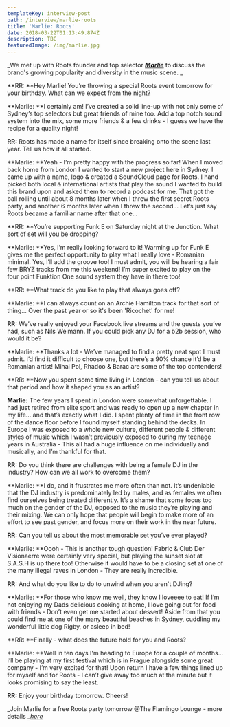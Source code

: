 ```yaml
---
templateKey: interview-post
path: /interview/marlie-roots
title: 'Marlie: Roots'
date: 2018-03-22T01:13:49.874Z
description: TBC
featuredImage: /img/marlie.jpg
---
```

_We met up with Roots founder and top selector _[**_Marlie_**](https://www.facebook.com/marliedj)_ to discuss the brand's growing popularity and diversity in the music scene. _

**RR: **Hey Marlie! You’re throwing a special Roots event tomorrow for your birthday. What can we expect from the night?

**Marlie: **I certainly am! I’ve created a solid line-up with not only some of Sydney’s top selectors but great friends of mine too. Add a top notch sound system into the mix, some more friends & a few drinks - I guess we have the recipe for a quality night! 

**RR:** Roots has made a name for itself since breaking onto the scene last year. Tell us how it all started.

**Marlie: **Yeah - I’m pretty happy with the progress so far! When I moved back home from London I wanted to start a new project here in Sydney. I came up with a name, logo & created a SoundCloud page for Roots. I hand picked both local & international artists that play the sound I wanted to build this brand upon and asked them to record a podcast for me. That got the ball rolling until  about 8 months later when I threw the first secret Roots party, and another 6 months later when I threw the second… Let’s just say Roots became a familiar name after that one…

**RR: **You’re supporting Funk E on Saturday night at the Junction. What sort of set will you be dropping?

**Marlie: **Yes, I’m really looking forward to it! Warming up for Funk E gives me the perfect opportunity to play what I really love - Romanian minimal. Yes, I’ll add the groove too! I must admit, you will be hearing a fair few BRYZ tracks from me this weekend! I’m super excited to play on the four point Funktion One sound system they have in there too!

**RR: **What track do you like to play that always goes off?

**Marlie: **I can always count on an Archie Hamilton track for that sort of thing... Over the past year or so it's been 'Ricochet' for me!

**RR:** We’ve really enjoyed your Facebook live streams and the guests you’ve had, such as Nils Weimann. If you could pick any DJ for a b2b session, who would it be?

**Marlie: **Thanks a lot - We’ve managed to find a pretty neat spot I must admit. I’d find it difficult to choose one, but there’s a 90% chance it’d be a Romanian artist! Mihai Pol, Rhadoo & Barac are some of the top contenders! 

**RR: **Now you spent some time living in London - can you tell us about that period and how it shaped you as an artist? 

**Marlie:** The few years I spent in London were somewhat unforgettable. I had just retired from elite sport and was ready to open up a new chapter in my life… and that’s exactly what I did. I spent plenty of time in the front row of the dance floor before I found myself standing behind the decks. In Europe I was exposed to a whole new culture, different people & different styles of music which I wasn’t previously exposed to during my teenage years in Australia - This all had a huge influence on me individually and musically, and I’m thankful for that. 

**RR:** Do you think there are challenges with being a female DJ in the industry? How can we all work to overcome them?

**Marlie: **I do, and it frustrates me more often than not. It’s undeniable that the DJ industry is predominately led by males, and as females we often find ourselves being treated differently. It’s a shame that some focus too much on the gender of the DJ, opposed to the music they’re playing and their mixing. We can only hope that people will begin to make more of an effort to see past gender, and focus more on their work in the near future. 

**RR:** Can you tell us about the most memorable set you’ve ever played?

**Marlie: **Oooh - This is another tough question! Fabric & Club Der Visionaerre were certainly very special, but playing the sunset slot at S.A.S.H is up there too! Otherwise it would have to be a closing set at one of the many illegal raves in London - They are really incredible.  

**RR:** And what do you like to do to unwind when you aren't DJing?

**Marlie: **For those who know me well, they know I loveeee to eat! If I’m not enjoying my Dads delicious cooking at home, I love going out for food with friends - Don’t even get me started about dessert! Aside from that you could find me at one of the many beautiful beaches in Sydney, cuddling my wonderful little dog Rigby, or asleep in bed!

**RR: **Finally - what does the future hold for you and Roots? 

**Marlie: **Well in ten days I'm heading to Europe for a couple of months… I’ll be playing at my first festival which is in Prague alongside some great company - I’m very excited for that! Upon return I have a few things lined up for myself and for Roots - I can’t give away too much at the minute but it looks promising to say the least.

**RR:** Enjoy your birthday tomorrow. Cheers! 

_Join Marlie for a free Roots party tomorrow @The Flamingo Lounge - more details _[_here_](https://www.ravereviewz.net/Event/Roots-Potts-Point/84)
